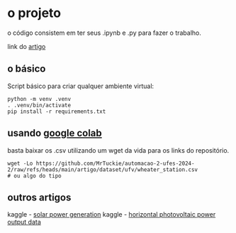 # o projeto

o código consistem em ter seus .ipynb e .py para fazer o trabalho.

link do [artigo](https://www.overleaf.com/read/bhcdnrhwgsqy#e0a0ae)


## o básico

Script básico para criar qualquer ambiente virtual:

```shell
python -m venv .venv
. .venv/bin/activate
pip install -r requirements.txt
```

## usando [google colab](https://colab.research.google.com/)

basta baixar os .csv utilizando um wget da vida para os links do repositório.

```shell
wget -Lo https://github.com/MrTuckie/automacao-2-ufes-2024-2/raw/refs/heads/main/artigo/dataset/ufv/wheater_station.csv
# ou algo do tipo
```

## outros artigos

kaggle - [solar power generation](https://www.kaggle.com/datasets/anikannal/solar-power-generation-data)
kaggle - [horizontal photovoltaic power output data](https://www.kaggle.com/datasets/saurabhshahane/northern-hemisphere-horizontal-photovoltaic)
